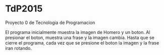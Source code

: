 # TdP2015
Proyecto 0 de Tecnologia de Programacion

El programa inicialmente muestra la imagen de Homero y un boton. Al presionar el boton, muestra una frase y la imagen cambia. Hasta que se cierre el programa, cada vez que se presione el boton la imagen y la frase iran rotando.
